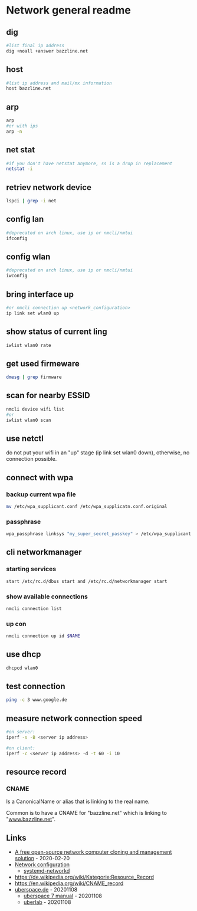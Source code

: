 # Network general readme

## dig

```bash
#list final ip address
dig +noall +answer bazzline.net
```

## host


```bash
#list ip address and mail/mx information
host bazzline.net
```

## arp

```bash
arp
#or with ips
arp -n
```

## net stat

```bash
#if you don't have netstat anymore, ss is a drop in replacement
netstat -i
```

## retriev network device

```bash
lspci | grep -i net
```

## config lan

```bash
#deprecated on arch linux, use ip or nmcli/nmtui
ifconfig
```

## config wlan

```bash
#deprecated on arch linux, use ip or nmcli/nmtui
iwconfig
```

## bring interface up

```bash
#or nmcli connection up <network_configuration>
ip link set wlan0 up
```

## show status of current ling

```bash
iwlist wlan0 rate
```

## get used firmeware

```bash
dmesg | grep firmware
```

## scan for nearby ESSID

```bash
nmcli device wifi list
#or
iwlist wlan0 scan
```

## use netctl

do not put your wifi in an "up" stage (ip link set wlan0 down), otherwise, no connection possible.

## connect with wpa

### backup current wpa file

```bash
mv /etc/wpa_supplicant.conf /etc/wpa_supplicatn.conf.original
```

### passphrase

```bash
wpa_passphrase linksys "my_super_secret_passkey" > /etc/wpa_supplicant.conf
```

## cli networkmanager

### starting services

```bash
start /etc/rc.d/dbus start and /etc/rc.d/networkmanager start
```

### show available connections

```bash
nmcli connection list
```

### up con

```bash
nmcli connection up id $NAME
```

## use dhcp

```bash
dhcpcd wlan0
```

## test connection

```bash
ping -c 3 www.google.de
```

## measure network connection speed

```bash
#on server:
iperf -s -B <server ip address>

#on client:
iperf -c <server ip address> -d -t 60 -i 10
```

## resource record

### CNAME

Is a CanonicalName or alias that is linking to the real name.

Common is to have a CNAME for "bazzline.net" which is linking to "www.bazzline.net".

## Links

* [A free open-source network computer cloning and management solution](https://fogproject.org/) - 2020-02-20
* [Network configuration](https://wiki.archlinux.org/index.php/Network_configuration)
  * [systemd-networkd](https://wiki.archlinux.org/index.php/Systemd-networkd)
* https://de.wikipedia.org/wiki/Kategorie:Resource_Record
* https://en.wikipedia.org/wiki/CNAME_record
* [uberspace.de](https://www.uberspace.de/) - 20201108
  * [uberspace 7 manual](https://manual.uberspace.de/en/index.html) - 20201108
  * [uberlab](https://lab.uberspace.de/index.html) - 20201108

